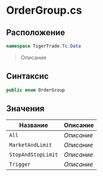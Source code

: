 
# OrderGroup.cs
## Расположение
```csharp
namespace TigerTrade.Tc.Data
```



> Описание

## Синтаксис
```csharp
public enum OrderGroup
```


## Значения
| Название | Описание |
| --- | --- |
| `All` | *Описание* |
| `MarketAndLimit` | *Описание* |
| `StopAndStopLimit` | *Описание* |
| `Trigger` | *Описание* |




